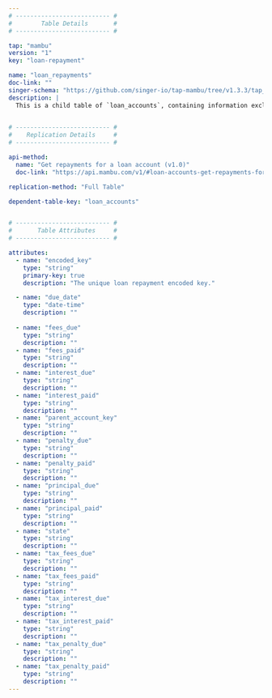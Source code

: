 ```yaml
---
# -------------------------- #
#        Table Details       #
# -------------------------- #

tap: "mambu"
version: "1"
key: "loan-repayment"

name: "loan_repayments"
doc-link: ""
singer-schema: "https://github.com/singer-io/tap-mambu/tree/v1.3.3/tap_mambu/schemas/loan_repayments.json"
description: |
  This is a child table of `loan_accounts`, containing information exclusively about loan repayments.
  

# -------------------------- #
#    Replication Details     #
# -------------------------- #

api-method:
  name: "Get repayments for a loan account (v1.0)"
  doc-link: "https://api.mambu.com/v1/#loan-accounts-get-repayments-for-a-loan-account"

replication-method: "Full Table"

dependent-table-key: "loan_accounts"


# -------------------------- #
#       Table Attributes     #
# -------------------------- #

attributes:
  - name: "encoded_key"
    type: "string"
    primary-key: true
    description: "The unique loan repayment encoded key."

  - name: "due_date"
    type: "date-time"
    description: ""
  
  - name: "fees_due"
    type: "string"
    description: ""
  - name: "fees_paid"
    type: "string"
    description: ""
  - name: "interest_due"
    type: "string"
    description: ""
  - name: "interest_paid"
    type: "string"
    description: ""
  - name: "parent_account_key"
    type: "string"
    description: ""
  - name: "penalty_due"
    type: "string"
    description: ""
  - name: "penalty_paid"
    type: "string"
    description: ""
  - name: "principal_due"
    type: "string"
    description: ""
  - name: "principal_paid"
    type: "string"
    description: ""
  - name: "state"
    type: "string"
    description: ""
  - name: "tax_fees_due"
    type: "string"
    description: ""
  - name: "tax_fees_paid"
    type: "string"
    description: ""
  - name: "tax_interest_due"
    type: "string"
    description: ""
  - name: "tax_interest_paid"
    type: "string"
    description: ""
  - name: "tax_penalty_due"
    type: "string"
    description: ""
  - name: "tax_penalty_paid"
    type: "string"
    description: ""
---
```

